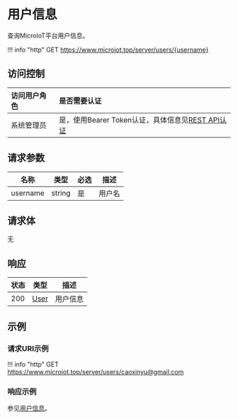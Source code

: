 # 用户信息

查询MicroIoT平台用户信息。

!!! info "http"
    GET https://www.microiot.top/server/users/{username}

## 访问控制

| 访问用户角色 | 是否需要认证                                 |
| :----------- | :------------------------------------------- |
| 系统管理员   | 是，使用Bearer Token认证，具体信息见[REST API认证](../api.md) |

## 请求参数

| 名称     | 类型   | 必选 | 描述         |
| -------- | ------ | ---- | ------------ |
| username | string | 是   | 用户名       |

## 请求体

无

## 响应

| 状态 | 类型          | 描述           |
| ---- | ------------- | -------------- |
| 200  | [User](adduser.md#user) | 用户信息 |



## 示例

### 请求URI示例

!!! info "http"
    GET https://www.microiot.top/server/users/caoxinyu@gmail.com


### 响应示例

参见[用户信息](adduser.md#_7)。

